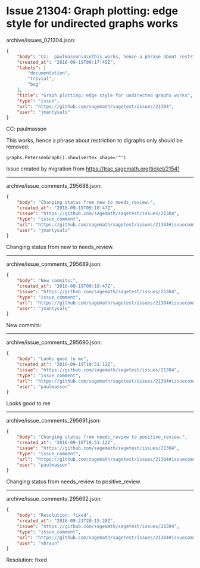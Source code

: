 # Issue 21304: Graph plotting: edge style for undirected graphs works

archive/issues_021304.json:
```json
{
    "body": "CC:  paulmasson\n\nThis works, hence a phrase about restriction to digraphs only should be removed:\n\n\n```\ngraphs.PetersenGraph().show(vertex_shape='^')\n```\n\n\nIssue created by migration from https://trac.sagemath.org/ticket/21541\n\n",
    "created_at": "2016-09-19T09:17:45Z",
    "labels": [
        "documentation",
        "trivial",
        "bug"
    ],
    "title": "Graph plotting: edge style for undirected graphs works",
    "type": "issue",
    "url": "https://github.com/sagemath/sagetest/issues/21304",
    "user": "jmantysalo"
}
```
CC:  paulmasson

This works, hence a phrase about restriction to digraphs only should be removed:


```
graphs.PetersenGraph().show(vertex_shape='^')
```


Issue created by migration from https://trac.sagemath.org/ticket/21541





---

archive/issue_comments_295688.json:
```json
{
    "body": "Changing status from new to needs_review.",
    "created_at": "2016-09-19T09:18:47Z",
    "issue": "https://github.com/sagemath/sagetest/issues/21304",
    "type": "issue_comment",
    "url": "https://github.com/sagemath/sagetest/issues/21304#issuecomment-295688",
    "user": "jmantysalo"
}
```

Changing status from new to needs_review.



---

archive/issue_comments_295689.json:
```json
{
    "body": "New commits:",
    "created_at": "2016-09-19T09:18:47Z",
    "issue": "https://github.com/sagemath/sagetest/issues/21304",
    "type": "issue_comment",
    "url": "https://github.com/sagemath/sagetest/issues/21304#issuecomment-295689",
    "user": "jmantysalo"
}
```

New commits:



---

archive/issue_comments_295690.json:
```json
{
    "body": "Looks good to me",
    "created_at": "2016-09-19T19:51:12Z",
    "issue": "https://github.com/sagemath/sagetest/issues/21304",
    "type": "issue_comment",
    "url": "https://github.com/sagemath/sagetest/issues/21304#issuecomment-295690",
    "user": "paulmasson"
}
```

Looks good to me



---

archive/issue_comments_295691.json:
```json
{
    "body": "Changing status from needs_review to positive_review.",
    "created_at": "2016-09-19T19:51:12Z",
    "issue": "https://github.com/sagemath/sagetest/issues/21304",
    "type": "issue_comment",
    "url": "https://github.com/sagemath/sagetest/issues/21304#issuecomment-295691",
    "user": "paulmasson"
}
```

Changing status from needs_review to positive_review.



---

archive/issue_comments_295692.json:
```json
{
    "body": "Resolution: fixed",
    "created_at": "2016-09-21T20:15:28Z",
    "issue": "https://github.com/sagemath/sagetest/issues/21304",
    "type": "issue_comment",
    "url": "https://github.com/sagemath/sagetest/issues/21304#issuecomment-295692",
    "user": "vbraun"
}
```

Resolution: fixed

